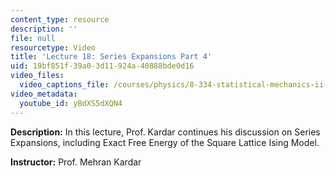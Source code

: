 ```yaml
---
content_type: resource
description: ''
file: null
resourcetype: Video
title: 'Lecture 18: Series Expansions Part 4'
uid: 19bf851f-39a0-3d11-924a-40888bde0d16
video_files:
  video_captions_file: /courses/physics/8-334-statistical-mechanics-ii-statistical-physics-of-fields-spring-2014/video-lectures/lecture-18-series-expansions-part-4/yBdXS5dXQN4.vtt
video_metadata:
  youtube_id: yBdXS5dXQN4
---
```


**Description:** In this lecture, Prof. Kardar continues his discussion on Series Expansions, including Exact Free Energy of the Square Lattice Ising Model.

**Instructor:** Prof. Mehran Kardar